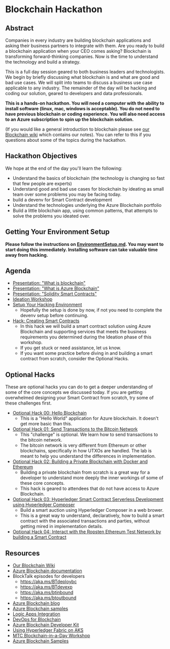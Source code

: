# Blockchain Hackathon

## Abstract

Companies in every industry are building blockchain applications and asking their business partners to integrate with them.  Are you ready to build a blockchain application when your CEO comes asking?  Blockchain is transforming forward-thinking companies.  Now is the time to understand the technology and build a strategy. 

This is a full day session geared to both business leaders and technologists.  We begin by briefly discussing what blockchain is and what are good and bad use cases.  We will split into teams to discuss a business use case applicable to any industry.  The remainder of the day will be hacking and coding our solution, geared to developers and data professionals.  

**This is a hands-on hackathon.  You will need a computer with the ability to install software (linux, mac, windows is acceptable).  You do not need to have previous blockchain or coding experience.  You will also need access to an Azure subscription to spin up the blockchain solution.**

(If you would like a general introduction to blockchain please see [our Blockchain wiki](./wiki/README.md) which contains our notes).  You can refer to this if you questions about some of the topics during the hackathon.  

## Hackathon Objectives

We hope at the end of the day you'll learn the following:

* Understand the basics of blockchain (the technology is changing so fast that few people are experts)
* Understand good and bad use cases for blockchain by ideating as small team over some problems you may be facing today.  
* build a devenv for Smart Contract development 
* Understand the technologies underlying the Azure Blockchain portfolio
* Build a little blockchain app, using common patterns, that attempts to solve the problems you ideated over.  

## **Getting Your Environment Setup**

**Please follow the instructions on [EnvironmentSetup.md](EnvironmentSetup.md).  You may want to start doing this immediately.  Installing software can take valuable time away from hacking.**

## Agenda

* [Presentation:  "What is blockchain"](./01-what-is-blockchain.pptx)
* [Presentation:  "What is Azure Blockchain"](./02-azure-blockchain.pptx)
* [Presentation:  "Solidity Smart Contracts"](./03-SolidityContracts.pptx)
* [Ideation Workshop](./04-Blockchain-Ideation.pptx)
* [Setup Your Hacking Environment](EnvironmentSetup.md)
  * Hopefully the setup is done by now, if not you need to complete the devenv setup before continuing.
* [Hack:  Creating Smart Contracts](./labs/SmartContractIdeation/SmartContracts.md)
  * In this hack we will build a smart contract solution using Azure Blockchain and supporting services that meets the business requirements you determined during the Ideation phase of this workshop.  
  * If you get stuck or need assistance, let us know.  
  * If you want some practice before diving in and building a smart contract from scratch, consider the Optional Hacks.  

## Optional Hacks
These are optional hacks you can do to get a deeper understanding of some of the core concepts we discussed today. If you are getting overwhelmed designing your Smart Contract from scratch, try some of these challenges first.  

* [Optional Hack 00: Hello Blockchain](./labs/00-hello-blockchain/README.md) 
  * This is a "Hello World" application for Azure blockchain.  It doesn't get more basic than this.  
* [Optional Hack 01: Send Transactions to the Bitcoin Network](bitcoin-test.md)
  * This "challenge" is optional.  We learn how to send transactions to the bitcoin network.
  * The bitcoin network is very different from Ethereum or other blockchains, specifically in how UTXOs are handled.  The lab is meant to help you understand the differences in implementation.  
* [Optional Hack 02: Building a Private Blockchain with Docker and Ethereum](PrivateBlockchain.md)
  * Building a private blockchain from scratch is a great way for a developer to understand more deeply the inner workings of some of these core concepts.  
  * This hack is geared to attendees that do not have access to Azure Blockchain.  
* [Optional Hack 03: Hyperledger Smart Contract Serverless Development using Hyperledger Composer](03-hyperledger-composer.md)
  * Build a smart auction using Hyperledger Composer in a web brower.  
  * This is a great way to understand, declaratively, how to build a smart contract with the associated transactions and parties, without getting mired in implementation details.  
* [Optional Hack 04: Interact with the Ropsten Ethereum Test Network by building a Smart Contract](04-ethereum-test.md)

## Resources

* [Our Blockchain Wiki](./wiki/README.md)
* [Azure Blockchain documentation](https://aka.ms/absdocs)
* BlockTalk episodes for developers
  * https://aka.ms/BTdeploybc
  * https://aka.ms/BTdevexp
  * https://aka.ms/btinbound
  * https://aka.ms/btoutbound
* [Azure Blockchain blog](https://azure.microsoft.com/en-us/blog/topics/blockchain/)
* [Azure Blockchain samples](https://aka.ms/bcsampleapps)
* [Logic Apps Integration](https://aka.ms/bclogicappshome)
* [DevOps for Blockchain](https://aka.ms/bcdevops)
* [Azure Blockchain Developer Kit](https://aka.ms/abdevkit)
* [Using Hyperledger Fabric on AKS](https://azure.microsoft.com/en-us/blog/hyperledger-fabric-on-azure-kubernetes-service-marketplace-template/)
* [MTC Blockchain-in-a-Day Workshop](https://github.com/microsoft/MTC_BlockchainAppinaDay)
* [Azure Blockchain Samples](https://github.com/Azure-Samples/blockchain)